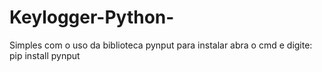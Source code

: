 # Keylogger-Python-
Simples com o uso da biblioteca  pynput  para  instalar abra o cmd e digite:
pip install  pynput 


